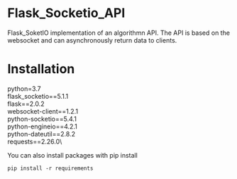 # Flask_Socketio_API
Flask_SoketIO implementation of an algorithmn API. The API is based on the websocket and can asynchronously return data to clients.


# Installation
python=3.7\
flask_socketio==5.1.1\
flask==2.0.2\
websocket-client==1.2.1\
python-socketio==5.4.1\
python-engineio==4.2.1\
python-dateutil==2.8.2\
requests==2.26.0\

You can also install packages with pip install
```pyhon
pip install -r requirements
```
